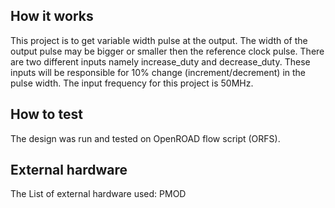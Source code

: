 ## How it works
This project is to get variable width pulse at the output. The width of the output pulse may be bigger or smaller then the reference clock pulse. There are two different inputs namely increase_duty and decrease_duty. These inputs will be responsible for 10% change (increment/decrement) in the pulse width. The input frequency for this project is 50MHz.


## How to test

The design was run and tested on OpenROAD flow script (ORFS).

## External hardware

The List of external hardware used: PMOD
